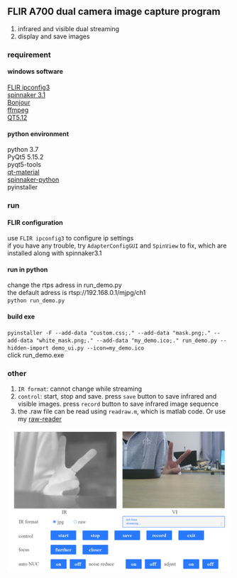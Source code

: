## FLIR A700 dual camera image capture program
1. infrared and visible dual streaming  
2. display and save images  

### requirement
#### windows software
[FLIR ipconfig3](https://flir.custhelp.com/app/account/fl_download_software)  
[spinnaker 3.1](https://www.flir.com/support-center/iis/machine-vision/downloads/spinnaker-sdk-download/spinnaker-sdk--download-files/)  
[Bonjour](https://flir.custhelp.com/app/answers/detail/a_id/3050/related/1/session/L2F2LzEvdGltZS8xNjk0OTk5MzA5L2dlbi8xNjk0OTk5MzA5L3NpZC9mVU5xaWNWcG1tV1RRU2JZVDI2MEJPZjZDMGJRT3ZOT04wRHIlN0Vyam5hYVEyT3NzRWdYZHZ6b0xGTlFEWERpVDR5QTBvM2l3NUlfQ0c1YV84ek1JNlE5alVXY0ZCVlJYeWRfYXdxeHFHc3gxbHYlN0VyZ2lfaGphS19RJTIxJTIx)  
[ffmpeg](http://ffmpeg.p2hp.com/download.html)  
[QT5.12](https://www.qt.io/product/development-tools)  

#### python environment
python 3.7  
PyQt5  5.15.2  
pyqt5-tools  
[qt-material](https://github.com/UN-GCPDS/qt-material)  
[spinnaker-python](https://www.flir.com/support-center/iis/machine-vision/downloads/spinnaker-sdk-download/spinnaker-sdk--download-files/)  
pyinstaller  

### run 
#### FLIR configuration
use `FLIR ipconfig3` to configure ip settings  
if you have any trouble, try `AdapterConfigGUI` and `SpinView` to fix, which are installed along with spinnaker3.1  

#### run in python
change the rtps adress in run_demo.py  
the default adress is rtsp://192.168.0.1/mjpg/ch1  
`python run_demo.py`  

#### build exe
`pyinstaller -F --add-data "custom.css;." --add-data "mask.png;." --add-data "white_mask.png;." --add-data "my_demo.ico;." run_demo.py --hidden-import demo_ui.py --icon=my_demo.ico`  
click run_demo.exe

### other 
1. `IR format`: cannot change while streaming  
2. `control`: start, stop and save. 
   press `save` button to save infrared and visible images. press `record` button to save infrared image sequence  
3. the .raw file can be read using `readraw.m`, which is matlab code. Or use my [raw-reader](https://github.com/frostcza/raw-reader)  

![software](./software.png)